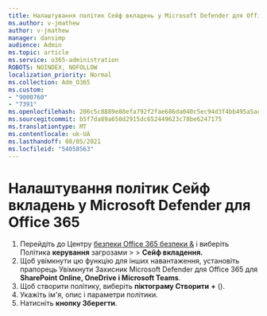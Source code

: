 ```yaml
---
title: Налаштування політик Сейф вкладень у Microsoft Defender для Office 365
ms.author: v-jmathew
author: v-jmathew
manager: dansimp
audience: Admin
ms.topic: article
ms.service: o365-administration
ROBOTS: NOINDEX, NOFOLLOW
localization_priority: Normal
ms.collection: Adm_O365
ms.custom:
- "9000760"
- "7391"
ms.openlocfilehash: 206c5c8889e88efa792f2fae686da040c5ec94d3f4bb495a5ac5cca59e455e64
ms.sourcegitcommit: b5f7da89a650d2915dc652449623c78be6247175
ms.translationtype: MT
ms.contentlocale: uk-UA
ms.lasthandoff: 08/05/2021
ms.locfileid: "54058563"
---
```

# <a name="set-up-safe-attachment-policies-in-microsoft-defender-for-office-365"></a>Налаштування політик Сейф вкладень у Microsoft Defender для Office 365

1. Перейдіть до Центру [безпеки Office 365 безпеки &](https://go.microsoft.com/fwlink/p/?linkid=2077143) і виберіть Політика **керування** загрозами  >    >  **Сейф вкладення.**
2. Щоб увімкнути цю функцію для інших навантаження, установіть прапорець Увімкнути Захисник Microsoft Defender для Office 365 для **SharePoint Online, OneDrive і Microsoft Teams**.
3. Щоб створити політику, виберіть **піктограму Створити** **+** ().
4. Укажіть ім'я, опис і параметри політики.
5. Натисніть **кнопку Зберегти**.
